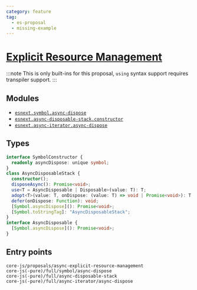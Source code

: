 ```yaml
---
category: feature
tag:
  - es-proposal
  - missing-example
---
```


# [Explicit Resource Management](https://github.com/tc39/proposal-async-explicit-resource-management)

:::note
This is only built-ins for this proposal, `using` syntax support requires transpiler support.
:::

## Modules

- [`esnext.symbol.async-dispose`](https://github.com/zloirock/core-js/blob/master/packages/core-js/modules/esnext.symbol.async-dispose.js)
- [`esnext.async-disposable-stack.constructor`](https://github.com/zloirock/core-js/blob/master/packages/core-js/modules/esnext.async-disposable-stack.constructor.js)
- [`esnext.async-iterator.async-dispose`](https://github.com/zloirock/core-js/blob/master/packages/core-js/modules/esnext.async-iterator.async-dispose.js)

## Types

```ts
interface SymbolConstructor {
  readonly asyncDispose: unique symbol;
}
class AsyncDisposableStack {
  constructor();
  disposeAsync(): Promise<void>;
  use<T = AsyncDisposable | Disposable>(value: T): T;
  adopt<T>(value: T, onDispose: (value: T) => void | Promise<void>): T;
  defer(onDispose: Function): void;
  [Symbol.asyncDispose](): Promise<void>;
  [Symbol.toStringTag]: "AsyncDisposableStack";
}
interface AsyncDisposable {
  [Symbol.asyncDispose](): Promise<void>;
}
```

## Entry points

```
core-js/proposals/async-explicit-resource-management
core-js(-pure)/full/symbol/async-dispose
core-js(-pure)/full/async-disposable-stack
core-js(-pure)/full/async-iterator/async-dispose
```
